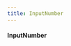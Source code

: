 ```yaml
---
title: InputNumber
---
```


#### InputNumber

<script>
  export default {
    data() {
      return {
        num: 1,
        num1: 1,
        num2: 1,
        num3: 1,
        num4: 1
      };
    },
    methods: {
      handleChange(value) {
        console.log(value);
      }
    }
  };
</script>

<template>
  <ml-input-number v-model="num1" @change="handleChange" :min="1" :max="10" label="描述文字"></ml-input-number>
  <ml-input-number size="medium" v-model="num2"></ml-input-number>
  <ml-input-number size="small" v-model="num3"></ml-input-number>
  <ml-input-number size="mini" v-model="num4"></ml-input-number>
  <ml-input-number v-model="num" controls-position="right"></ml-input-number>
  <ml-input-number v-model="num2" size="medium" controls-position="right"></ml-input-number>
  <ml-input-number v-model="num3" size="small" controls-position="right"></ml-input-number>
  <ml-input-number v-model="num4" size="mini" controls-position="right"></ml-input-number>
</template>

<style lang="scss">
  .ml-input-number {
    margin: 5px;
  }
</style>